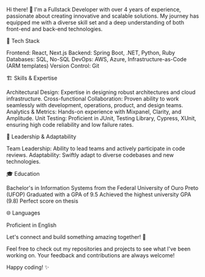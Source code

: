 Hi there! 👋
I'm a Fullstack Developer with over 4 years of experience, passionate about creating innovative and scalable solutions. My journey has equipped me with a diverse skill set and a deep understanding of both front-end and back-end technologies.

🚀 Tech Stack

Frontend: React, Next.js
Backend: Spring Boot, .NET, Python, Ruby
Databases: SQL, No-SQL
DevOps: AWS, Azure, Infrastructure-as-Code (ARM templates)
Version Control: Git

🏗️ Skills & Expertise

Architectural Design: Expertise in designing robust architectures and cloud infrastructure.
Cross-functional Collaboration: Proven ability to work seamlessly with development, operations, product, and design teams.
Analytics & Metrics: Hands-on experience with Mixpanel, Clarity, and Amplitude.
Unit Testing: Proficient in JUnit, Testing Library, Cypress, XUnit, ensuring high code reliability and low failure rates.

🌟 Leadership & Adaptability

Team Leadership: Ability to lead teams and actively participate in code reviews.
Adaptability: Swiftly adapt to diverse codebases and new technologies.

🎓 Education

Bachelor's in Information Systems from the Federal University of Ouro Preto (UFOP)
Graduated with a GPA of 9.5
Achieved the highest university GPA (9.8)
Perfect score on thesis

🌐 Languages

Proficient in English


Let's connect and build something amazing together! 🚀

Feel free to check out my repositories and projects to see what I've been working on. Your feedback and contributions are always welcome!

 

Happy coding! ✨
